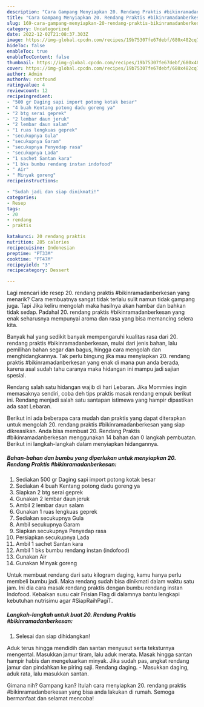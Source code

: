 ```yaml
---
description: "Cara Gampang Menyiapkan 20. Rendang Praktis #bikinramadanberkesan Menu Buat lebaran"
title: "Cara Gampang Menyiapkan 20. Rendang Praktis #bikinramadanberkesan Menu Buat lebaran"
slug: 169-cara-gampang-menyiapkan-20-rendang-praktis-bikinramadanberkesan-menu-buat-lebaran
category: Uncategorized
date: 2022-12-02T21:08:37.303Z
image: https://img-global.cpcdn.com/recipes/19b75307fe67debf/680x482cq70/20-rendang-praktis-bikinramadanberkesan-foto-resep-utama.jpg
hideToc: false
enableToc: true
enableTocContent: false
thumbnail: https://img-global.cpcdn.com/recipes/19b75307fe67debf/680x482cq70/20-rendang-praktis-bikinramadanberkesan-foto-resep-utama.jpg
cover: https://img-global.cpcdn.com/recipes/19b75307fe67debf/680x482cq70/20-rendang-praktis-bikinramadanberkesan-foto-resep-utama.jpg
author: Admin
authorAv: notfound
ratingvalue: 4
reviewcount: 12
recipeingredient:
- "500 gr Daging sapi import potong kotak besar"
- "4 buah Kentang potong dadu goreng ya"
- "2 btg serai geprek"
- "2 lembar daun jeruk"
- "2 lembar daun salam"
- "1 ruas lengkuas geprek"
- "secukupnya Gula"
- "secukupnya Garam"
- "secukupnya Penyedap rasa"
- "secukupnya Lada"
- "1 sachet Santan kara"
- "1 bks bumbu rendang instan indofood"
- " Air"
- " Minyak goreng"
recipeinstructions:

- "Sudah jadi dan siap dinikmati!"
categories:
- Resep
tags:
- 20
- rendang
- praktis

katakunci: 20 rendang praktis 
nutrition: 285 calories
recipecuisine: Indonesian
preptime: "PT33M"
cooktime: "PT47M"
recipeyield: "3"
recipecategory: Dessert

---
```



Lagi mencari ide resep 20. rendang praktis #bikinramadanberkesan yang menarik? Cara membuatnya sangat tidak terlalu sulit namun tidak gampang juga. Tapi Jika keliru mengolah maka hasilnya akan hambar dan bahkan tidak sedap. Padahal 20. rendang praktis #bikinramadanberkesan yang enak seharusnya mempunyai aroma dan rasa yang bisa memancing selera kita.


Banyak hal yang sedikit banyak mempengaruhi kualitas rasa dari 20. rendang praktis #bikinramadanberkesan, mulai dari jenis bahan, lalu pemilihan bahan segar dan bagus, hingga cara mengolah dan menghidangkannya. Tak perlu bingung jika mau menyiapkan 20. rendang praktis #bikinramadanberkesan yang enak di mana pun anda berada, karena asal sudah tahu caranya maka hidangan ini mampu jadi sajian spesial.

Rendang salah satu hidangan wajib di hari Lebaran. Jika Mommies ingin memasaknya sendiri, coba deh tips praktis masak rendang empuk berikut ini. Rendang menjadi salah satu santapan istimewa yang hampir dipastikan ada saat Lebaran.


Berikut ini ada beberapa cara mudah dan praktis yang dapat diterapkan untuk mengolah 20. rendang praktis #bikinramadanberkesan yang siap dikreasikan. Anda bisa membuat 20. Rendang Praktis #bikinramadanberkesan menggunakan 14 bahan dan 0 langkah pembuatan. Berikut ini langkah-langkah dalam menyiapkan hidangannya.

<!--inarticleads1-->

##### Bahan-bahan dan bumbu yang diperlukan untuk menyiapkan 20. Rendang Praktis #bikinramadanberkesan:

1. Sediakan 500 gr Daging sapi import potong kotak besar
1. Sediakan 4 buah Kentang potong dadu goreng ya
1. Siapkan 2 btg serai geprek
1. Gunakan 2 lembar daun jeruk
1. Ambil 2 lembar daun salam
1. Gunakan 1 ruas lengkuas geprek
1. Sediakan secukupnya Gula
1. Ambil secukupnya Garam
1. Siapkan secukupnya Penyedap rasa
1. Persiapkan secukupnya Lada
1. Ambil 1 sachet Santan kara
1. Ambil 1 bks bumbu rendang instan (indofood)
1. Gunakan  Air
1. Gunakan  Minyak goreng


Untuk membuat rendang dari satu kilogram daging, kamu hanya perlu membeli bumbu jadi. Maka rendang sudah bisa dinikmati dalam waktu satu jam. Ini dia cara masak rendang praktis dengan bumbu rendang instan Indofood. Kebaikan susu cair Frisian Flag di dalamnya bantu lengkapi kebutuhan nutrisimu agar #SiapRaihPagiT. 

<!--inarticleads2-->

##### Langkah-langkah untuk buat 20. Rendang Praktis #bikinramadanberkesan:


1. Selesai dan siap dihidangkan!

Aduk terus hingga mendidih dan santan menyusut serta teksturnya mengental. Masukkan jamur tiram, lalu aduk merata. Masak hingga santan hampir habis dan mengeluarkan minyak. Jika sudah pas, angkat rendang jamur dan pindahkan ke piring saji. Rendang daging. - Masukkan daging, aduk rata, lalu masukkan santan. 

Gimana nih? Gampang kan? Itulah cara menyiapkan 20. rendang praktis #bikinramadanberkesan yang bisa anda lakukan di rumah. Semoga bermanfaat dan selamat mencoba!

